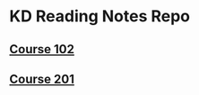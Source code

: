 # KD Reading Notes Repo

## [Course 102](/102/Class01/README.md)

## [Course 201](/READING-NOTES/201)